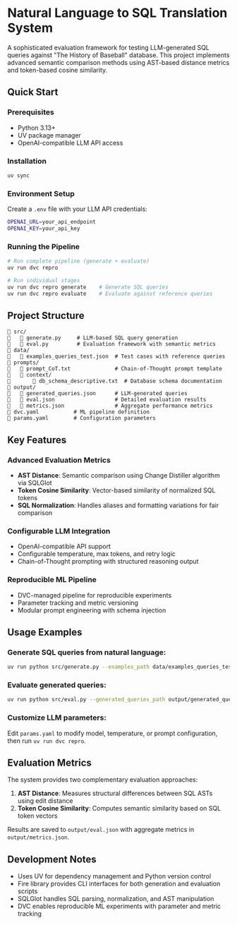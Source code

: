 # Natural Language to SQL Translation System

A sophisticated evaluation framework for testing LLM-generated SQL queries against "The History of Baseball" database. This project implements advanced semantic comparison methods using AST-based distance metrics and token-based cosine similarity.

## Quick Start

### Prerequisites
- Python 3.13+
- UV package manager
- OpenAI-compatible LLM API access

### Installation
```bash
uv sync
```

### Environment Setup
Create a `.env` file with your LLM API credentials:
```bash
OPENAI_URL=your_api_endpoint
OPENAI_KEY=your_api_key
```

### Running the Pipeline
```bash
# Run complete pipeline (generate + evaluate)
uv run dvc repro

# Run individual stages
uv run dvc repro generate    # Generate SQL queries
uv run dvc repro evaluate    # Evaluate against reference queries
```

## Project Structure

```
   src/
      generate.py     # LLM-based SQL query generation
      eval.py         # Evaluation framework with semantic metrics
   data/
      examples_queries_test.json  # Test cases with reference queries
   prompts/
      prompt_CoT.txt              # Chain-of-Thought prompt template
      context/
          db_schema_descriptive.txt  # Database schema documentation
   output/
      generated_queries.json      # LLM-generated queries
      eval.json                   # Detailed evaluation results
      metrics.json                # Aggregate performance metrics
   dvc.yaml           # ML pipeline definition
   params.yaml        # Configuration parameters
```

## Key Features

### Advanced Evaluation Metrics
- **AST Distance**: Semantic comparison using Change Distiller algorithm via SQLGlot
- **Token Cosine Similarity**: Vector-based similarity of normalized SQL tokens
- **SQL Normalization**: Handles aliases and formatting variations for fair comparison

### Configurable LLM Integration
- OpenAI-compatible API support
- Configurable temperature, max tokens, and retry logic
- Chain-of-Thought prompting with structured reasoning output

### Reproducible ML Pipeline
- DVC-managed pipeline for reproducible experiments
- Parameter tracking and metric versioning
- Modular prompt engineering with schema injection

## Usage Examples

### Generate SQL queries from natural language:
```bash
uv run python src/generate.py --examples_path data/examples_queries_test.json --output_dir output
```

### Evaluate generated queries:
```bash
uv run python src/eval.py --generated_queries_path output/generated_queries.json --reference_examples_path data/examples_queries_test.json
```

### Customize LLM parameters:
Edit `params.yaml` to modify model, temperature, or prompt configuration, then run `uv run dvc repro`.

## Evaluation Metrics

The system provides two complementary evaluation approaches:

1. **AST Distance**: Measures structural differences between SQL ASTs using edit distance
2. **Token Cosine Similarity**: Computes semantic similarity based on SQL token vectors

Results are saved to `output/eval.json` with aggregate metrics in `output/metrics.json`.

## Development Notes

- Uses UV for dependency management and Python version control
- Fire library provides CLI interfaces for both generation and evaluation scripts
- SQLGlot handles SQL parsing, normalization, and AST manipulation
- DVC enables reproducible ML experiments with parameter and metric tracking